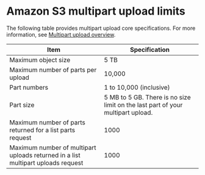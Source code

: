 # Amazon S3 multipart upload limits<a name="qfacts"></a>

The following table provides multipart upload core specifications\. For more information, see [Multipart upload overview](mpuoverview.md)\.


| Item | Specification | 
| --- | --- | 
| Maximum object size | 5 TB  | 
| Maximum number of parts per upload | 10,000 | 
| Part numbers | 1 to 10,000 \(inclusive\) | 
| Part size | 5 MB to 5 GB\. There is no size limit on the last part of your multipart upload\. | 
| Maximum number of parts returned for a list parts request | 1000  | 
| Maximum number of multipart uploads returned in a list multipart uploads request | 1000  | 